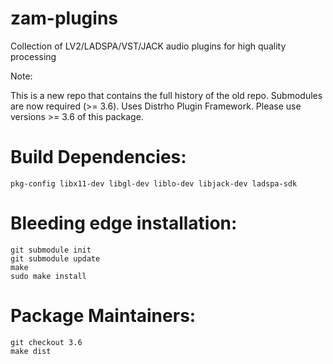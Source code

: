 zam-plugins
===========

Collection of LV2/LADSPA/VST/JACK audio plugins for high quality processing

Note:

This is a new repo that contains the full history of the old repo.
Submodules are now required (>= 3.6).
Uses Distrho Plugin Framework.
Please use versions >= 3.6 of this package.

Build Dependencies:
===================

	pkg-config libx11-dev libgl-dev liblo-dev libjack-dev ladspa-sdk


Bleeding edge installation:
===========================

	git submodule init
	git submodule update
	make
	sudo make install


Package Maintainers:
====================

	git checkout 3.6
	make dist
